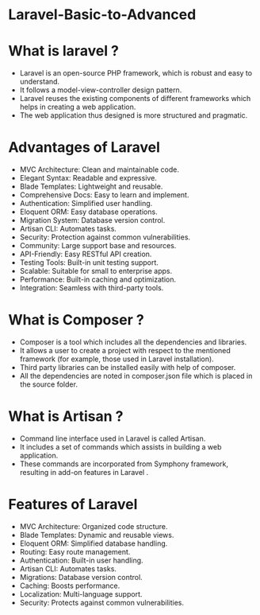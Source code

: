 ﻿# Laravel-Basic-to-Advanced

 # What is laravel ?
  * Laravel is an open-source PHP framework, which is robust and easy to understand. 
  * It follows a model-view-controller design pattern.
  * Laravel reuses the existing components of different frameworks which helps in creating a web application.
  * The web application thus designed is more structured and pragmatic.

# Advantages of Laravel

 * MVC Architecture: Clean and maintainable code.
 * Elegant Syntax: Readable and expressive.
 * Blade Templates: Lightweight and reusable.
 * Comprehensive Docs: Easy to learn and implement.
 * Authentication: Simplified user handling.
 * Eloquent ORM: Easy database operations.
 * Migration System: Database version control.
 * Artisan CLI: Automates tasks.
 * Security: Protection against common vulnerabilities.
 * Community: Large support base and resources.
 * API-Friendly: Easy RESTful API creation.
 * Testing Tools: Built-in unit testing support.
 * Scalable: Suitable for small to enterprise apps.
 * Performance: Built-in caching and optimization.
 * Integration: Seamless with third-party tools.

 # What is  Composer ? 

  * Composer is a tool which includes all the dependencies and libraries.
  * It allows a user to create a project with respect to the
    mentioned framework (for example, those used in Laravel installation).
  * Third party libraries can be installed easily with help of composer.
  * All the dependencies are noted in composer.json file which is placed in the source folder.

# What is  Artisan ?
 * Command line interface used in Laravel is called Artisan. 
 * It includes a set of commands which assists in building a web application. 
 * These commands are incorporated from Symphony framework, resulting in add-on features in Laravel .

# Features of Laravel 
 * MVC Architecture: Organized code structure.
 * Blade Templates: Dynamic and reusable views.
 * Eloquent ORM: Simplified database handling.
 * Routing: Easy route management.
 * Authentication: Built-in user handling.
 * Artisan CLI: Automates tasks.
 * Migrations: Database version control.
 * Caching: Boosts performance.
 * Localization: Multi-language support.
 * Security: Protects against common vulnerabilities.
 
